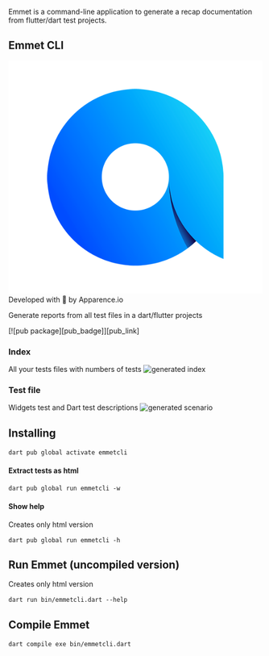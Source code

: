 Emmet is a command-line application to generate a recap documentation from flutter/dart test projects. 
## Emmet CLI
![test image size](/doc/assets/logo2.png)
Developed with 💙 by Apparence.io

Generate reports from all test files in a dart/flutter projects

[![pub package][pub_badge]][pub_link]

### Index 
All your tests files with numbers of tests
![generated index](https://i.postimg.cc/zfNR7rbz/Capture-d-e-cran-2021-03-12-a-08-50-37.png) 

### Test file 
Widgets test and Dart test descriptions 
![generated scenario](https://i.postimg.cc/4dNHCQQj/Capture-d-e-cran-2021-03-12-a-08-51-09.png)

## Installing 
```
dart pub global activate emmetcli
```

#### Extract tests as html
```
dart pub global run emmetcli -w
```

#### Show help 
Creates only html version
```
dart pub global run emmetcli -h
```

## Run Emmet (uncompiled version)
Creates only html version
```
dart run bin/emmetcli.dart --help
```

## Compile Emmet 
```
dart compile exe bin/emmetcli.dart
```

